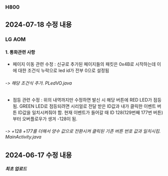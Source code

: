 ### H800

## 2024-07-18 수정 내용

### LG AOM

#### 1. 통화관련 사항
- 페이지 이동 관련 수정 : 신규로 추가된 페이지들의 패킷은 0x4B로 시작하는데 이에 대한 조건식 누락으로 led id가 전부 0으로 설정됨
 
###### -> 해당 조건식 추가. PLedVO.java

- 점등 관련 수정 : 위의 내역까지만 수정하면 발신 시 해당 버튼에 RED LED가 점등됨. GREEN LED로 점등되려면 시리얼로 전달 받은 ID값과 내가 클릭한 이벤트 버튼 ID값을 일치시켜줘야 함. 현재 이벤트가 들어갈 때 ID 128(129번째 177번 버튼)부터 오버플로우가 생겨 -128이 됨.

###### -> +128 +177를 더해서 양수 값으로 전환시켜 클릭된 기존 버튼 번호 값과 일치시킴. MainActivity.java


## 2024-06-17 수정 내용

##### 최초 업로드
